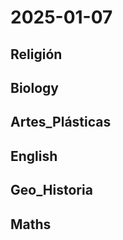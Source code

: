 # 2025-01-07 <!-- markmap: foldAll -->

## Religión

## Biology

## Artes_Plásticas

## English

## Geo_Historia

## Maths

